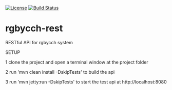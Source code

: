 [![License](http://img.shields.io/badge/license-MIT-green.svg?style=flat)](https://github.com/rgbycch/rgbycch-rest/blob/master/LICENSE)
[![Build Status](https://img.shields.io/travis/rgbycch/rgbycch-rest/master.svg?style=flat)](https://travis-ci.org/rgbycch/rgbycch-rest)

# rgbycch-rest
RESTful API for rgbycch system

SETUP

1 clone the project and open a terminal window at the project folder

2 run 'mvn clean install -DskipTests' to build the api

3 run 'mvn jetty:run -DskipTests' to start the test api at http://localhost:8080
